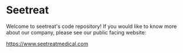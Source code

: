 # Seetreat

Welcome to seetreat's code repository! If you would like to know more about our company, please see our public facing website:

https://www.seetreatmedical.com

